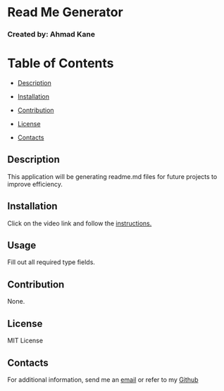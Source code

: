 # Read Me Generator
  
 ### Created by: Ahmad Kane



  # Table of Contents

  * [Description](#description)
  
  * [Installation](#installation)
  
  * [Contribution](#contribution)
  
  * [License](#license)
  
  * [Contacts](#contacts)
  
  ## Description
  This application will be generating readme.md files for future projects to improve efficiency.

  ## Installation
  Click on the video link and follow the [instructions.](https://youtu.be/eMvuOK0HabA)
  
  
  ## Usage
  Fill out all required type fields.
  
  ## Contribution
  None.
  
  ## License
  MIT License
  
  ## Contacts
  For additional information, send me an [email](ahmadkanework@gmail.com) or refer to my [Github](https://github.com/ahmadkane93/)
  
  
